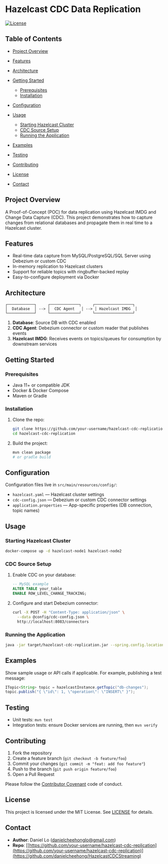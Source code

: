 # Hazelcast CDC Data Replication

[![License](https://img.shields.io/badge/license-MIT-blue.svg)](#license)

## Table of Contents

* [Project Overview](#project-overview)
* [Features](#features)
* [Architecture](#architecture)
* [Getting Started](#getting-started)

  * [Prerequisites](#prerequisites)
  * [Installation](#installation)
* [Configuration](#configuration)
* [Usage](#usage)

  * [Starting Hazelcast Cluster](#starting-hazelcast-cluster)
  * [CDC Source Setup](#cdc-source-setup)
  * [Running the Application](#running-the-application)
* [Examples](#examples)
* [Testing](#testing)
* [Contributing](#contributing)
* [License](#license)
* [Contact](#contact)

## Project Overview

A Proof-of-Concept (POC) for data replication using Hazelcast IMDG and Change Data Capture (CDC). This project demonstrates how to capture changes from relational databases and propagate them in real time to a Hazelcast cluster.

## Features

* Real-time data capture from MySQL/PostgreSQL/SQL Server using Debezium or custom CDC
* In-memory replication to Hazelcast clusters
* Support for reliable topics with ringbuffer-backed replay
* Easy-to-configure deployment via Docker

## Architecture

```plaintext
┌────────────┐     ┌─────────────┐     ┌─────────────────┐
│  Database  │ --> │  CDC Agent   │ --> │ Hazelcast IMDG  │
└────────────┘     └─────────────┘     └─────────────────┘
```

1. **Database**: Source DB with CDC enabled
2. **CDC Agent**: Debezium connector or custom reader that publishes events
3. **Hazelcast IMDG**: Receives events on topics/queues for consumption by downstream services

## Getting Started

### Prerequisites

* Java 11+ or compatible JDK
* Docker & Docker Compose
* Maven or Gradle

### Installation

1. Clone the repo:

   ```bash
   git clone https://github.com/your-username/hazelcast-cdc-replication.git
   cd hazelcast-cdc-replication
   ```
2. Build the project:

   ```bash
   mvn clean package
   # or gradle build
   ```

## Configuration

Configuration files live in `src/main/resources/config/`:

* `hazelcast.yaml` — Hazelcast cluster settings
* `cdc-config.json` — Debezium or custom CDC connector settings
* `application.properties` — App-specific properties (DB connection, topic names)

## Usage

### Starting Hazelcast Cluster

```bash
docker-compose up -d hazelcast-node1 hazelcast-node2
```

### CDC Source Setup

1. Enable CDC on your database:

   ```sql
   -- MySQL example
   ALTER TABLE your_table
   ENABLE ROW_LEVEL_CHANGE_TRACKING;
   ```
2. Configure and start Debezium connector:

   ```bash
   curl -X POST -H "Content-Type: application/json" \
     --data @config/cdc-config.json \
     http://localhost:8083/connectors
   ```

### Running the Application

```bash
java -jar target/hazelcast-cdc-replication.jar --spring.config.location=config/
```

## Examples

Show sample usage or API calls if applicable. For example, publishing a test message:

```java
ITopic<String> topic = hazelcastInstance.getTopic("db-changes");
topic.publish("{ \"id\": 1, \"operation\": \"INSERT\" }");
```

## Testing

* Unit tests: `mvn test`
* Integration tests: ensure Docker services are running, then `mvn verify`

## Contributing

1. Fork the repository
2. Create a feature branch (`git checkout -b feature/foo`)
3. Commit your changes (`git commit -m "feat: add foo feature"`)
4. Push to the branch (`git push origin feature/foo`)
5. Open a Pull Request

Please follow the [Contributor Covenant](https://www.contributor-covenant.org/) code of conduct.

## License

This project is licensed under the MIT License. See [LICENSE](LICENSE) for details.

## Contact

* **Author**: Daniel Lo (danielcheehonglo@gmail.com)
* **Repo**: [[https://github.com/your-username/hazelcast-cdc-replication](https://github.com/your-username/hazelcast-cdc-replication)](https://github.com/danielcheehong/HazelcastCDCStreaming)
